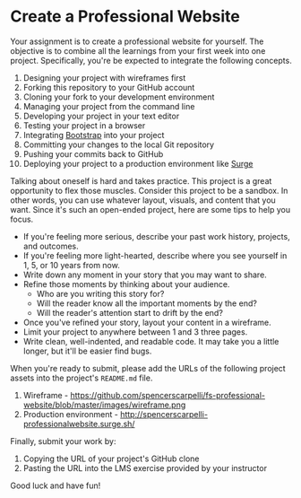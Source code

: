 # Create a Professional Website

Your assignment is to create a professional website for yourself. The objective is to combine all the learnings from your first week into one project. Specifically, you're be expected to integrate the following concepts.

1. Designing your project with wireframes first
1. Forking this repository to your GitHub account
1. Cloning your fork to your development environment
1. Managing your project from the command line
1. Developing your project in your text editor
1. Testing your project in a browser
1. Integrating [Bootstrap][Bootstrap] into your project
1. Committing your changes to the local Git repository
1. Pushing your commits back to GitHub
1. Deploying your project to a production environment like [Surge][Surge]

Talking about oneself is hard and takes practice. This project is a great opportunity to flex those muscles. Consider this project to be a sandbox. In other words, you can use whatever layout, visuals, and content that you want. Since it's such an open-ended project, here are some tips to help you focus.

- If you're feeling more serious, describe your past work history, projects, and outcomes.
- If you're feeling more light-hearted, describe where you see yourself in 1, 5, or 10 years from now.
- Write down any moment in your story that you may want to share.
- Refine those moments by thinking about your audience.
  - Who are you writing this story for?
  - Will the reader know all the important moments by the end?
  - Will the reader's attention start to drift by the end?
- Once you've refined your story, layout your content in a wireframe.
- Limit your project to anywhere between 1 and 3 three pages.
- Write clean, well-indented, and readable code. It may take you a little longer, but it'll be easier find bugs.

When you're ready to submit, please add the URLs of the following project assets into the project's `README.md` file.

1. Wireframe - https://github.com/spencerscarpelli/fs-professional-website/blob/master/images/wireframe.png
1. Production environment - http://spencerscarpelli-professionalwebsite.surge.sh/

Finally, submit your work by:

1. Copying the URL of your project's GitHub clone
1. Pasting the URL into the LMS exercise provided by your instructor

Good luck and have fun!

[Bootstrap]: http://getbootstrap.com/getting-started/
[Surge]: http://surge.sh/help/getting-started-with-surge
